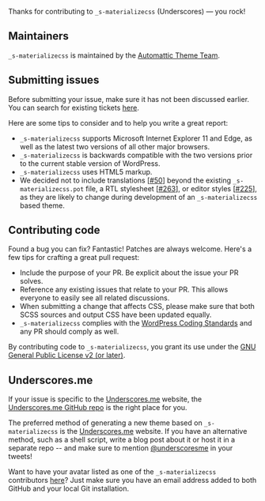 Thanks for contributing to `_s-materializecss` (Underscores) — you rock!

## Maintainers

`_s-materializecss` is maintained by the [Automattic Theme Team](https://themeshaper.com/about/).

## Submitting issues

Before submitting your issue, make sure it has not been discussed earlier. You can search for existing tickets [here](https://github.com/Automattic/_s-materializecss/search).

Here are some tips to consider and to help you write a great report:

* `_s-materializecss` supports Microsoft Internet Explorer 11 and Edge, as well as the latest two versions of all other major browsers.
* `_s-materializecss` is backwards compatible with the two versions prior to the current stable version of WordPress.
* `_s-materializecss` uses HTML5 markup.
* We decided not to include translations [[#50](https://github.com/Automattic/_s-materializecss/pull/50)] beyond the existing `_s-materializecss.pot` file, a RTL stylesheet [[#263](https://github.com/Automattic/_s-materializecss/pull/263)], or editor styles [[#225](https://github.com/Automattic/_s-materializecss/pull/225)], as they are likely to change during development of an `_s-materializecss` based theme.

## Contributing code

Found a bug you can fix? Fantastic! Patches are always welcome. Here's a few tips for crafting a great pull request:

* Include the purpose of your PR. Be explicit about the issue your PR solves.
* Reference any existing issues that relate to your PR. This allows everyone to easily see all related discussions.
* When submitting a change that affects CSS, please make sure that both SCSS sources and output CSS have been updated equally.
* `_s-materializecss` complies with the [WordPress Coding Standards](https://github.com/WordPress-Coding-Standards/WordPress-Coding-Standards/) and any PR should comply as well.

By contributing code to `_s-materializecss`, you grant its use under the [GNU General Public License v2 (or later)](LICENSE).

## Underscores.me

If your issue is specific to the [Underscores.me](https://underscores.me) website, the [Underscores.me GitHub repo](https://github.com/Automattic/underscores.me) is the right place for you.

The preferred method of generating a new theme based on `_s-materializecss` is the [Underscores.me](https://underscores.me) website. If you have an alternative method, such as a shell script, write a blog post about it or host it in a separate repo -- and make sure to mention [@underscoresme](https://twitter.com/underscoresme) in your tweets!

Want to have your avatar listed as one of the `_s-materializecss` contributors [here](https://underscores.me/#contribute)? Just make sure you have an email address added to both GitHub and your local Git installation.